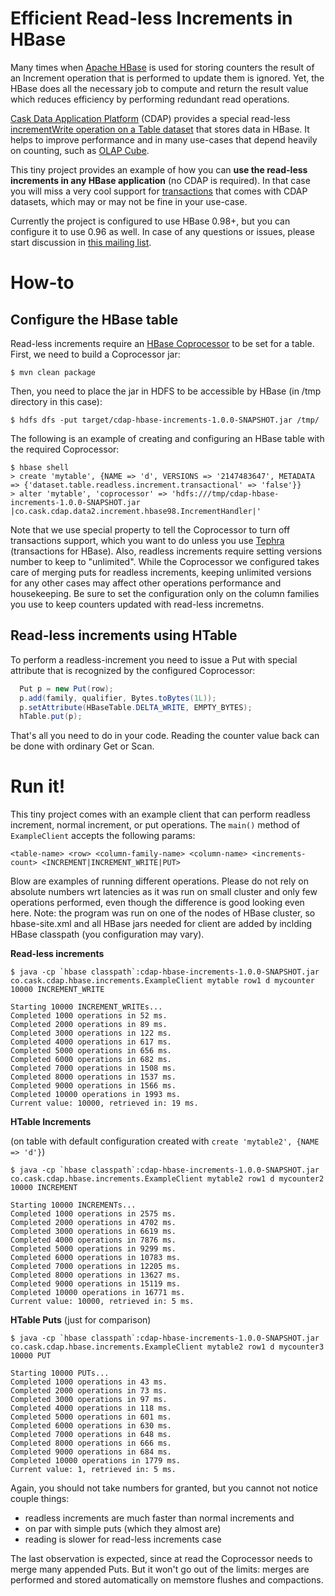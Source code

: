 # Efficient Read-less Increments in HBase

Many times when [Apache HBase](hbase.apache.org) is used for storing counters the result of an Increment operation that is performed to update them is ignored. Yet, the HBase does all the necessary job to compute and return the result value which reduces efficiency by performing redundant read operations.

[Cask Data Application Platform](cdap.io) (CDAP) provides a special read-less [incrementWrite operation on a Table dataset](http://docs.cask.co/cdap/3.0.0/en/developers-manual/building-blocks/datasets/table.html#increment) that stores data in HBase. It helps to improve performance and in many use-cases that depend heavily on counting, such as [OLAP Cube](http://docs.cask.co/cdap/3.0.0/en/developers-manual/building-blocks/datasets/cube.html).

This tiny project provides an example of how you can **use the read-less increments in any HBase application** (no CDAP is required). In that case you will miss a very cool support for [transactions](http://docs.cask.co/cdap/3.0.0/en/developers-manual/building-blocks/transaction-system.html?highlight=transactions) that comes with CDAP datasets, which may or may not be fine in your use-case.

Currently the project is configured to use HBase 0.98+, but you can configure it to use 0.96 as well. In case of any questions or issues, please start discussion in [this mailing list](https://groups.google.com/forum/#!forum/cdap-user).

# How-to

## Configure the HBase table

Read-less increments require an [HBase Coprocessor](https://hbase.apache.org/book.html#cp) to be set for a table. First, we need to build a Coprocessor jar:

```
$ mvn clean package
```

Then, you need to place the jar in HDFS to be accessible by HBase (in /tmp directory in this case):

```
$ hdfs dfs -put target/cdap-hbase-increments-1.0.0-SNAPSHOT.jar /tmp/
```

The following is an example of creating and configuring an HBase table with the required Coprocessor:

```
$ hbase shell
> create 'mytable', {NAME => 'd', VERSIONS => '2147483647', METADATA => {'dataset.table.readless.increment.transactional' => 'false'}}
> alter 'mytable', 'coprocessor' => 'hdfs:///tmp/cdap-hbase-increments-1.0.0-SNAPSHOT.jar |co.cask.cdap.data2.increment.hbase98.IncrementHandler|'
```

Note that we use special property to tell the Coprocessor to turn off transactions support, which you want to do unless you use [Tephra](tephra.io) (transactions for HBase). Also, readless increments require setting versions number to keep to "unlimited". While the Coprocessor we configured takes care of merging puts for readless increments, keeping unlimited versions for any other cases may affect other operations performance and housekeeping. Be sure to set the configuration only on the column families you use to keep counters updated with read-less incremetns.

## Read-less increments using HTable

To perform a readless-increment you need to issue a Put with special attribute that is recognized by the configured Coprocessor:

``` java
  Put p = new Put(row);
  p.add(family, qualifier, Bytes.toBytes(1L));
  p.setAttribute(HBaseTable.DELTA_WRITE, EMPTY_BYTES);
  hTable.put(p);
```

That's all you need to do in your code. Reading the counter value back can be done with ordinary Get or Scan.

# Run it!

This tiny project comes with an example client that can perform readless increment, normal increment, or put operations. The ``main()`` method of ``ExampleClient`` accepts the following params:
```
<table-name> <row> <column-family-name> <column-name> <increments-count> <INCREMENT|INCREMENT_WRITE|PUT>
```

Blow are examples of running different operations. Please do not rely on absolute numbers wrt latencies as it was run on small cluster and only few operations performed, even though the difference is good looking even here. Note: the program was run on one of the nodes of HBase cluster, so hbase-site.xml and all HBase jars needed for client are added by inclding HBase classpath (you configuration may vary).

**Read-less increments**

```
$ java -cp `hbase classpath`:cdap-hbase-increments-1.0.0-SNAPSHOT.jar co.cask.cdap.hbase.increments.ExampleClient mytable row1 d mycounter 10000 INCREMENT_WRITE

Starting 10000 INCREMENT_WRITEs...
Completed 1000 operations in 52 ms.
Completed 2000 operations in 89 ms.
Completed 3000 operations in 122 ms.
Completed 4000 operations in 617 ms.
Completed 5000 operations in 656 ms.
Completed 6000 operations in 682 ms.
Completed 7000 operations in 1508 ms.
Completed 8000 operations in 1537 ms.
Completed 9000 operations in 1566 ms.
Completed 10000 operations in 1993 ms.
Current value: 10000, retrieved in: 19 ms.
```

**HTable Increments**

(on table with default configuration created with ``create 'mytable2', {NAME => 'd'}``)

```
$ java -cp `hbase classpath`:cdap-hbase-increments-1.0.0-SNAPSHOT.jar co.cask.cdap.hbase.increments.ExampleClient mytable2 row1 d mycounter2 10000 INCREMENT

Starting 10000 INCREMENTs...
Completed 1000 operations in 2575 ms.
Completed 2000 operations in 4702 ms.
Completed 3000 operations in 6619 ms.
Completed 4000 operations in 7876 ms.
Completed 5000 operations in 9299 ms.
Completed 6000 operations in 10783 ms.
Completed 7000 operations in 12205 ms.
Completed 8000 operations in 13627 ms.
Completed 9000 operations in 15119 ms.
Completed 10000 operations in 16771 ms.
Current value: 10000, retrieved in: 5 ms.
```

**HTable Puts** (just for comparison)

```
$ java -cp `hbase classpath`:cdap-hbase-increments-1.0.0-SNAPSHOT.jar co.cask.cdap.hbase.increments.ExampleClient mytable2 row1 d mycounter3 10000 PUT

Starting 10000 PUTs...
Completed 1000 operations in 43 ms.
Completed 2000 operations in 73 ms.
Completed 3000 operations in 97 ms.
Completed 4000 operations in 118 ms.
Completed 5000 operations in 601 ms.
Completed 6000 operations in 630 ms.
Completed 7000 operations in 648 ms.
Completed 8000 operations in 666 ms.
Completed 9000 operations in 684 ms.
Completed 10000 operations in 1779 ms.
Current value: 1, retrieved in: 5 ms.
```

Again, you should not take numbers for granted, but you cannot not notice couple things:
* readless increments are much faster than normal increments and 
* on par with simple puts (which they almost are)
* reading is slower for read-less increments case

The last observation is expected, since at read the Coprocessor needs to merge many appended Puts. But it won't go out of the limits: merges are performed and stored automatically on memstore flushes and compactions.
